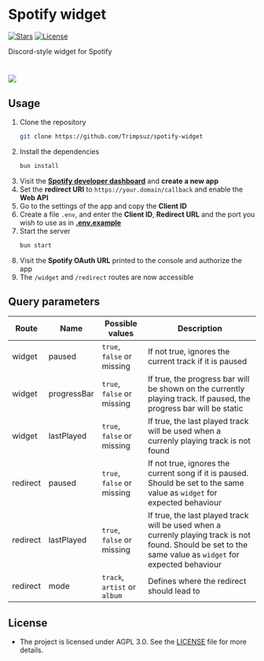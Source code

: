 # Spotify widget

[![Stars](https://img.shields.io/github/stars/Trimpsuz/spotify-widget?style=flat)](https://github.com/Trimpsuz/spotify-widget/stargazers)
[![License](https://img.shields.io/badge/License-AGPLv3-purple.svg?label=license)](LICENSE)

Discord-style widget for Spotify

#

[![](https://spotify.trimpsuz.dev/widget?paused=true&progressBar=true&lastPlayed=true)](https://spotify.trimpsuz.dev/redirect?paused=true&lastPlayed=true&mode=track)

## Usage

1. Clone the repository
   ```sh
   git clone https://github.com/Trimpsuz/spotify-widget
   ```
2. Install the dependencies
   ```sh
   bun install
   ```
3. Visit the **[Spotify developer dashboard](https://developer.spotify.com/dashboard)** and **create a new app**
4. Set the **redirect URI** to `https://your.domain/callback` and enable the **Web API**
5. Go to the settings of the app and copy the **Client ID**
6. Create a file `.env`, and enter the **Client ID**, **Redirect URL** and the port you wish to use as in **[.env.example](.env.example)**
7. Start the server
   ```sh
   bun start
   ```
8. Visit the **Spotify OAuth URL** printed to the console and authorize the app
9. The `/widget` and `/redirect` routes are now accessible

## Query parameters

| Route    | Name        | Possible values              | Description                                                                                                                                                |
| -------- | ----------- | ---------------------------- | ---------------------------------------------------------------------------------------------------------------------------------------------------------- |
| widget   | paused      | `true`, `false` or missing   | If not true, ignores the current track if it is paused                                                                                                     |
| widget   | progressBar | `true`, `false` or missing   | If true, the progress bar will be shown on the currently playing track. If paused, the progress bar will be static                                         |
| widget   | lastPlayed  | `true`, `false` or missing   | If true, the last played track will be used when a currenly playing track is not found                                                                     |
| redirect | paused      | `true`, `false` or missing   | If not true, ignores the current song if it is paused. Should be set to the same value as `widget` for expected behaviour                                  |
| redirect | lastPlayed  | `true`, `false` or missing   | If true, the last played track will be used when a currenly playing track is not found. Should be set to the same value as `widget` for expected behaviour |
| redirect | mode        | `track`, `artist` or `album` | Defines where the redirect should lead to                                                                                                                  |

## License

- The project is licensed under AGPL 3.0. See the [LICENSE](LICENSE) file for more details.
